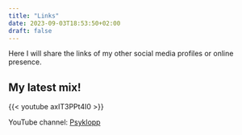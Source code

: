 ```yaml
---
title: "Links"
date: 2023-09-03T18:53:50+02:00
draft: false
---
```


Here I will share the links of my other social media profiles or online presence.

## My latest mix!

 {{< youtube axIT3PPt4I0 >}}

YouTube channel: [Psyklopp](https://www.youtube.com/@Psyklopp)

